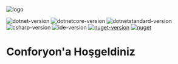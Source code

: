 ![logo](https://www.photo.herominyum.com/resimler/2020/08/04/1mpl.png)

![dotnet-version](https://img.shields.io/badge/.net-%3E%3D4.0-blue.svg)
![dotnetcore-version](https://img.shields.io/badge/.net%20Core-%3E%3D2.1-blue)
![dotnetstandard-version](https://img.shields.io/badge/.net%20Standard-%3E%3D2.1-blue)
![csharp-version](https://img.shields.io/badge/C%23-8.0-blue.svg)
![ide-version](https://img.shields.io/badge/IDE-vs2019-blue.svg)
[![nuget-version](https://img.shields.io/nuget/v/Conforyon.svg)](https://www.nuget.org/packages/Conforyon)
[![nuget](https://img.shields.io/nuget/dt/Conforyon)](https://www.nuget.org/packages/Conforyon)

# Conforyon'a Hoşgeldiniz